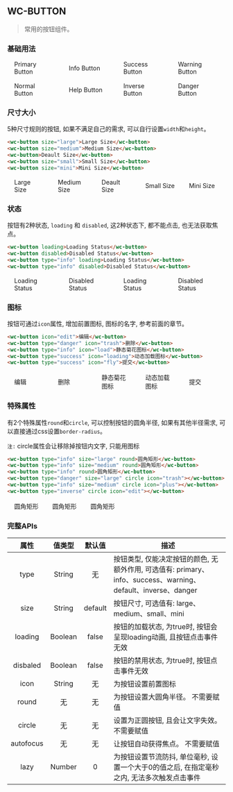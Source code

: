 <style>
.flex,.flex-free { display:flex;align-items:center;margin-top:16px }
.flex > *,.flex-free > *{margin:0 16px}
.flex > *{flex:1}
</style>

## WC-BUTTON
> 常用的按钮组件。


### 基础用法

<section class="flex">
  <wc-button type="primary">Primary Button</wc-button>
  <wc-button type="info">Info Button</wc-button>
  <wc-button type="success">Success Button</wc-button>
  <wc-button type="warning">Warning Button</wc-button>
</section>
<section class="flex">
  <wc-button>Normal Button</wc-button>
  <wc-button type="help">Help Button</wc-button>
  <wc-button type="inverse">Inverse Button</wc-button>
  <wc-button type="danger">Danger Button</wc-button>
</section>


### 尺寸大小

5种尺寸规则的按钮, 如果不满足自己的需求, 可以自行设置`width`和`height`。

```html
<wc-button size="large">Large Size</wc-button>
<wc-button size="medium">Medium Size</wc-button>
<wc-button>Deault Size</wc-button>
<wc-button size="small">Small Size</wc-button>
<wc-button size="mini">Mini Size</wc-button>
```

<section class="flex">
  <wc-button size="large">Large Size</wc-button>
  <wc-button size="medium">Medium Size</wc-button>
  <wc-button>Deault Size</wc-button>
  <wc-button size="small">Small Size</wc-button>
  <wc-button size="mini">Mini Size</wc-button>
</section>

### 状态
按钮有2种状态, `loading` 和 `disabled`, 这2种状态下, 都不能点击, 也无法获取焦点。

```html
<wc-button loading>Loading Status</wc-button>
<wc-button disabled>Disabled Status</wc-button>
<wc-button type="info" loading>Loading Status</wc-button>
<wc-button type="info" disabled>Disabled Status</wc-button>
```


<section class="flex">
  <wc-button loading>Loading Status</wc-button>
  <wc-button disabled>Disabled Status</wc-button>
  <wc-button type="info" loading>Loading Status</wc-button>
  <wc-button type="info" disabled>Disabled Status</wc-button>
</section>


### 图标
按钮可通过`icon`属性, 增加前置图标, 图标的名字, 参考前面的章节。

```html
<wc-button icon="edit">编辑</wc-button>
<wc-button type="danger" icon="trash">删除</wc-button>
<wc-button type="info" icon="load">静态菊花图标</wc-button>
<wc-button type="success" icon="loading">动态加载图标</wc-button>
<wc-button type="success" icon="fly">提交</wc-button>
```

<section class="flex">
  <wc-button icon="edit">编辑</wc-button>
  <wc-button type="danger" icon="trash">删除</wc-button>
  <wc-button type="info" icon="load">静态菊花图标</wc-button>
  <wc-button type="success" icon="loading">动态加载图标</wc-button>
  <wc-button type="success" icon="fly">提交</wc-button>
</section>

### 特殊属性
有2个特殊属性`round`和`circle`, 可以控制按钮的圆角半径, 如果有其他半径需求, 可以直接通过css设置`border-radius`。

`注:` circle属性会让移除掉按钮内文字, 只能用图标

```html
<wc-button type="info" size="large" round>圆角矩形</wc-button>
<wc-button type="info" size="medium" round>圆角矩形</wc-button>
<wc-button type="info" round>圆角矩形</wc-button>
<wc-button type="danger" size="large" circle icon="trash"></wc-button>
<wc-button type="info" size="medium" circle icon="plus"></wc-button>
<wc-button type="inverse" circle icon="edit"></wc-button>
```

<section class="flex-free">
  <wc-button type="info" size="large" round>圆角矩形</wc-button>
  <wc-button type="info" size="medium" round>圆角矩形</wc-button>
  <wc-button type="info" round>圆角矩形</wc-button>
  <wc-button type="danger" size="large" circle icon="trash"></wc-button>
  <wc-button type="info" size="medium" circle icon="plus"></wc-button>
  <wc-button type="inverse" circle icon="edit"></wc-button>
</section>


### 完整APIs

|  属性  |  值类型  |   默认值   |     描述   |
|  :-:  |   :-:   |   :-:   |     -   |
|  type  |  String  |   无   |   按钮类型, 仅能决定按钮的颜色, 无额外作用, 可选值有: primary、info、success、warning、default、inverse、danger   |
|  size  |   String   |  default   |   按钮尺寸, 可选值有: large、medium、small、mini   |
|  loading  |   Boolean  | false   |  按钮的加载状态, 为true时, 按钮会呈现loading动画, 且按钮点击事件无效 |
|  disbaled  |   Boolean  | false   |  按钮的禁用状态, 为true时, 按钮点击事件无效 |
|  icon  |   String  |  无   |  为按钮设置前置图标 |
|  round  |   无  |  无   |  为按钮设置大圆角半径。 不需要赋值   |
|  circle  |   无  |  无   |  设置为正圆按钮, 且会让文字失效。 不需要赋值   |
|  autofocus  |   无  |  无   |  让按钮自动获得焦点。 不需要赋值   |
|  lazy  |   Number  |  0   |  为按钮设置节流防抖, 单位毫秒, 设置一个大于0的值之后, 在指定毫秒之内, 无法多次触发点击事件  |
